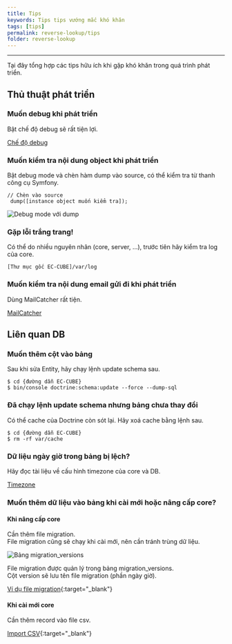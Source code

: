```yaml
---
title: Tips
keywords: Tips tips vướng mắc khó khăn
tags: [tips]
permalink: reverse-lookup/tips
folder: reverse-lookup
---
```


---

Tại đây tổng hợp các tips hữu ích khi gặp khó khăn trong quá trình phát triển.

## Thủ thuật phát triển

### Muốn debug khi phát triển

Bật chế độ debug sẽ rất tiện lợi.

[Chế độ debug](/debug_mode)

### Muốn kiểm tra nội dung object khi phát triển

Bật debug mode và chèn hàm dump vào source, có thể kiểm tra từ thanh công cụ Symfony.

```
// Chèn vào source
 dump([instance object muốn kiểm tra]);
```

![Debug mode với dump](/doc4-ec-cube-vn/images/reverse-lookup/dump.png)

### Gặp lỗi trắng trang!

Có thể do nhiều nguyên nhân (core, server, ...), trước tiên hãy kiểm tra log của core.

```
[Thư mục gốc EC-CUBE]/var/log
```

### Muốn kiểm tra nội dung email gửi đi khi phát triển

Dùng MailCatcher rất tiện.

[MailCatcher](/development-tools/mail-catcher)

## Liên quan DB

### Muốn thêm cột vào bảng

Sau khi sửa Entity, hãy chạy lệnh update schema sau.

```
$ cd {đường dẫn EC-CUBE}
$ bin/console doctrine:schema:update --force --dump-sql
```

### Đã chạy lệnh update schema nhưng bảng chưa thay đổi

Có thể cache của Doctrine còn sót lại. Hãy xoá cache bằng lệnh sau.

```
$ cd {đường dẫn EC-CUBE}
$ rm -rf var/cache
```

### Dữ liệu ngày giờ trong bảng bị lệch?

Hãy đọc tài liệu về cấu hình timezone của core và DB.

[Timezone](/i18n_timezone)

### Muốn thêm dữ liệu vào bảng khi cài mới hoặc nâng cấp core?

#### Khi nâng cấp core

Cần thêm file migration.  
File migration cũng sẽ chạy khi cài mới, nên cần tránh trùng dữ liệu.

![Bảng migration_versions](/doc4-ec-cube-vn/images/reverse-lookup/migration_versions.png)

File migration được quản lý trong bảng migration_versions.  
Cột version sẽ lưu tên file migration (phần ngày giờ).

[Ví dụ file migration](https://github.com/EC-CUBE/ec-cube/blob/4.0/app/DoctrineMigrations/Version20201218044542.php){:target="_blank"}

#### Khi cài mới core

Cần thêm record vào file csv.

[Import CSV](https://github.com/EC-CUBE/ec-cube/tree/4.0/src/Eccube/Resource/doctrine/import_csv){:target="_blank"}
